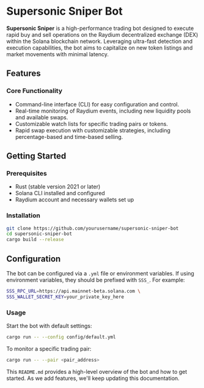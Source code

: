 # Supersonic Sniper Bot

**Supersonic Sniper** is a high-performance trading bot designed to execute rapid buy and sell operations on the Raydium decentralized exchange (DEX) within the Solana blockchain network. Leveraging ultra-fast detection and execution capabilities, the bot aims to capitalize on new token listings and market movements with minimal latency.

## Features

### Core Functionality
- Command-line interface (CLI) for easy configuration and control.
- Real-time monitoring of Raydium events, including new liquidity pools and available swaps.
- Customizable watch lists for specific trading pairs or tokens.
- Rapid swap execution with customizable strategies, including percentage-based and time-based selling.

## Getting Started

### Prerequisites

- Rust (stable version 2021 or later)
- Solana CLI installed and configured
- Raydium account and necessary wallets set up

### Installation

```bash
git clone https://github.com/yourusername/supersonic-sniper-bot
cd supersonic-sniper-bot
cargo build --release
```

## Configuration

The bot can be configured via a `.yml` file or environment variables. If using environment variables, they should be prefixed with `SSS_`. For example:
```bash
SSS_RPC_URL=https://api.mainnet-beta.solana.com \
SSS_WALLET_SECRET_KEY=your_private_key_here
```

### Usage
Start the bot with default settings:
```bash
cargo run -- --config config/default.yml
```

To monitor a specific trading pair:
```bash
cargo run -- --pair <pair_address>
```

This `README.md` provides a high-level overview of the bot and how to get started. As we add features, we'll keep updating this documentation.
